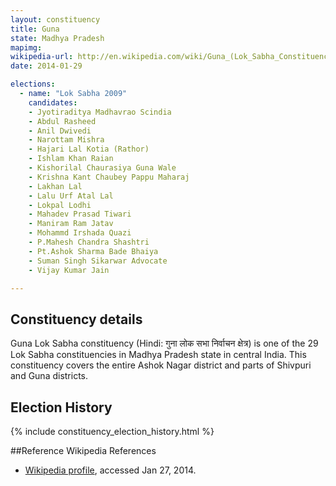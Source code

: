 ```yaml
---
layout: constituency
title: Guna
state: Madhya Pradesh
mapimg: 
wikipedia-url: http://en.wikipedia.com/wiki/Guna_(Lok_Sabha_Constituency)
date: 2014-01-29

elections: 
  - name: "Lok Sabha 2009"
    candidates: 
    - Jyotiraditya Madhavrao Scindia 
    - Abdul Rasheed 
    - Anil Dwivedi 
    - Narottam Mishra 
    - Hajari Lal Kotia (Rathor) 
    - Ishlam Khan Raian 
    - Kishorilal Chaurasiya Guna Wale 
    - Krishna Kant Chaubey Pappu Maharaj 
    - Lakhan Lal 
    - Lalu Urf Atal Lal 
    - Lokpal Lodhi 
    - Mahadev Prasad Tiwari 
    - Maniram Ram Jatav 
    - Mohammd Irshada Quazi 
    - P.Mahesh Chandra Shashtri 
    - Pt.Ashok Sharma Bade Bhaiya 
    - Suman Singh Sikarwar Advocate 
    - Vijay Kumar Jain 

---
```

## Constituency details
Guna Lok Sabha constituency (Hindi: गुना लोक सभा निर्वाचन क्षेत्र) is one of the 29 Lok Sabha constituencies in Madhya Pradesh state in central India. This constituency covers the entire Ashok Nagar district and parts of Shivpuri and Guna districts.




## Election History
{% include constituency_election_history.html %}

##Reference
Wikipedia References
- [Wikipedia profile]({{page.profile.wikipedia}}), accessed Jan 27, 2014.


